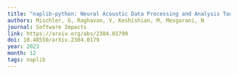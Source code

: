 ```yaml
---
title: "naplib-python: Neural Acoustic Data Processing and Analysis Tools in Python"
authors: Mischler, G, Raghavan, V, Keshishian, M, Mesgarani, N
journal: Software Impacts
link: https://arxiv.org/abs/2304.01799
doi: 10.48550/arXiv.2304.0179
year: 2023
month: 12
tags: naplib
---
```

